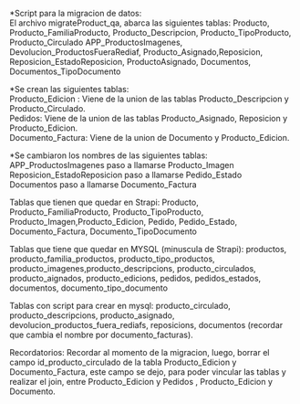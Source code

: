 *Script para la migracion de datos:  
El archivo migrateProduct_qa, abarca las siguientes tablas: 
Producto, Producto_FamiliaProducto, Producto_Descripcion, Producto_TipoProducto, Producto_Circulado
APP_ProductosImagenes, Devolucion_ProductosFueraRediaf, Producto_Asignado,Reposicion, Reposicion_EstadoReposicion, ProductoAsignado, Documentos, Documentos_TipoDocumento

*Se crean las siguientes tablas:  
Producto_Edicion : Viene de la union de las tablas Producto_Descripcion y Producto_Circulado.  
Pedidos: Viene de la union de las tablas Producto_Asignado, Reposicion y Producto_Edicion.  
Documento_Factura: Viene de la union de Documento y Producto_Edicion.  

*Se cambiaron los nombres de las siguientes tablas:  
APP_ProductosImagenes paso a llamarse Producto_Imagen  
Reposicion_EstadoReposicion paso a llamarse Pedido_Estado  
Documentos paso a llamarse Documento_Factura

Tablas que tienen que quedar en Strapi:
Producto, Producto_FamiliaProducto, Producto_TipoProducto, Producto_Imagen,Producto_Edicion, Pedido, Pedido_Estado, Documento_Factura, Documento_TipoDocumento

Tablas que tiene que quedar en MYSQL (minuscula de Strapi):
productos, producto_familia_productos, producto_tipo_productos,  producto_imagenes,producto_descripcions, producto_circulados, producto_aignados, producto_edicions, pedidos, pedidos_estados, documentos, documento_tipo_documento

Tablas con script para crear en mysql: producto_circulado, producto_descripcions, producto_asignado, devolucion_productos_fuera_rediafs, reposicions, documentos (recordar que cambia el nombre por documento_facturas).

Recordatorios: Recordar al momento de la migracion, luego, borrar el campo id_producto_circulado de la tabla Producto_Edicion y Documento_Factura, este campo se dejo, para
poder vincular las tablas y realizar el join, entre Producto_Edicion y Pedidos , Producto_Edicion y Documento.

